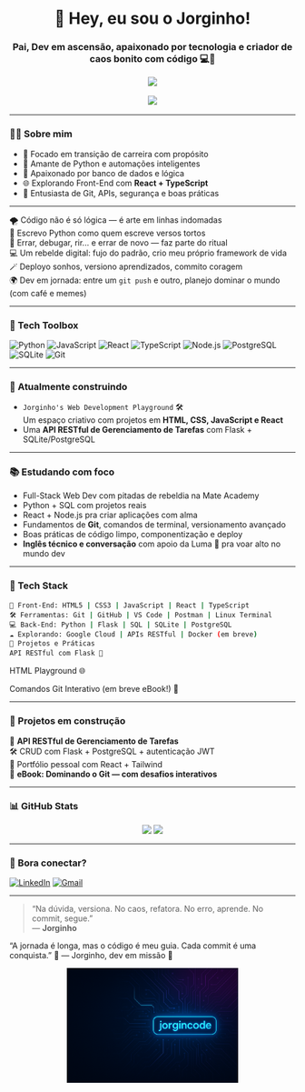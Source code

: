 <!-- README para o perfil do GitHub de Jorginho -->

<h1 align="center">👋 Hey, eu sou o Jorginho!</h1>
<h3 align="center">Pai, Dev em ascensão, apaixonado por tecnologia e criador de caos bonito com código 💻🚀</h3>

<p align="center">
  <img src="https://readme-typing-svg.demolab.com/?lines=Desenvolvedor+Full-Stack+em+forma%C3%A7%C3%A3o;Python%2C+SQL+e+JavaScript+na+veia!;Construindo+projetos+com+alma+e+c%C3%B3digo&center=true&width=500&height=45" />
</p>

<p align="center">
  <img src="https://media.giphy.com/media/qgQUggAC3Pfv687qPC/giphy.gif" width="300" />
</p>

---

### 👨‍💻 Sobre mim
- 🎯 Focado em transição de carreira com propósito
- 🐍 Amante de Python e automações inteligentes
- 💾 Apaixonado por banco de dados e lógica
- 🌐 Explorando Front-End com **React + TypeScript**
- 🤖 Entusiasta de Git, APIs, segurança e boas práticas

---

🌪️ Código não é só lógica — é arte em linhas indomadas  
🐍 Escrevo Python como quem escreve versos tortos  
🧠 Errar, debugar, rir... e errar de novo — faz parte do ritual  
💻 Um rebelde digital: fujo do padrão, crio meu próprio framework de vida  
🪄 Deployo sonhos, versiono aprendizados, commito coragem  
🌍 Dev em jornada: entre um `git push` e outro, planejo dominar o mundo (com café e memes)

---

### 🧰 Tech Toolbox  
![Python](https://img.shields.io/badge/Python-3776AB?style=for-the-badge&logo=python&logoColor=white)
![JavaScript](https://img.shields.io/badge/JavaScript-F7DF1E?style=for-the-badge&logo=javascript&logoColor=black)
![React](https://img.shields.io/badge/React-20232A?style=for-the-badge&logo=react&logoColor=61DAFB)
![TypeScript](https://img.shields.io/badge/TypeScript-3178C6?style=for-the-badge&logo=typescript&logoColor=white)
![Node.js](https://img.shields.io/badge/Node.js-339933?style=for-the-badge&logo=nodedotjs&logoColor=white)
![PostgreSQL](https://img.shields.io/badge/PostgreSQL-316192?style=for-the-badge&logo=postgresql&logoColor=white)
![SQLite](https://img.shields.io/badge/SQLite-07405E?style=for-the-badge&logo=sqlite&logoColor=white)
![Git](https://img.shields.io/badge/Git-F05032?style=for-the-badge&logo=git&logoColor=white)

---

### 🚧 Atualmente construindo
- `Jorginho's Web Development Playground` 🛠️  
  Um espaço criativo com projetos em **HTML, CSS, JavaScript e React**  
- Uma **API RESTful de Gerenciamento de Tarefas** com Flask + SQLite/PostgreSQL

---

### 📚 Estudando com foco
- Full-Stack Web Dev com pitadas de rebeldia na Mate Academy
- Python + SQL com projetos reais
- React + Node.js pra criar aplicações com alma
- Fundamentos de **Git**, comandos de terminal, versionamento avançado
- Boas práticas de código limpo, componentização e deploy
- **Inglês técnico e conversação** com apoio da Luma 💬 pra voar alto no mundo dev

---

### 🚀 Tech Stack
```bash
🎨 Front-End: HTML5 | CSS3 | JavaScript | React | TypeScript
🛠️ Ferramentas: Git | GitHub | VS Code | Postman | Linux Terminal
💻 Back-End: Python | Flask | SQL | SQLite | PostgreSQL
☁️ Explorando: Google Cloud | APIs RESTful | Docker (em breve)
🧠 Projetos e Práticas
API RESTful com Flask 🧩
```
HTML Playground 🌐

Comandos Git Interativo (em breve eBook!) 📘

---

### 🚧 Projetos em construção
🔧 **API RESTful de Gerenciamento de Tarefas**  
🛠️ CRUD com Flask + PostgreSQL + autenticação JWT  
🎨 Portfólio pessoal com React + Tailwind  
📘 **eBook: Dominando o Git — com desafios interativos**

---

### 📊 GitHub Stats

<p align="center">
  <img src="https://github-readme-stats.vercel.app/api?username=jorgincode&show_icons=true&theme=radical" height="150"/>
  <img src="https://github-readme-stats.vercel.app/api/top-langs/?username=jorgincode&layout=compact&theme=radical" height="150"/>
</p>

---

### 🤝 Bora conectar?

[![LinkedIn](https://img.shields.io/badge/LinkedIn-%230077B5.svg?style=for-the-badge&logo=linkedin&logoColor=white)](https://www.linkedin.com/in/jorge-menezes-jr/)
[![Gmail](https://img.shields.io/badge/Email-D14836?style=for-the-badge&logo=gmail&logoColor=white)](mailto:jgrei.junior@gmail.com)

<!-- [![LinkedIn](https://img.shields.io/badge/LinkedIn-%230077B5.svg?style=for-the-badge&logo=linkedin&logoColor=white)](https://www.linkedin.com/in/seu-usuario)
[![Gmail](https://img.shields.io/badge/Email-D14836?style=for-the-badge&logo=gmail&logoColor=white)](mailto:seu.email@gmail.com) -->

---

> “Na dúvida, versiona. No caos, refatora. No erro, aprende. No commit, segue.”  
> — **Jorginho**

“A jornada é longa, mas o código é meu guia. Cada commit é uma conquista.” 🧭
— Jorginho, dev em missão 🚀

<p align="center">
  <img src="https://github.com/jorgincode/jorgincode/blob/main/Jorgincode%20Banner_new.png" alt="Jorgincode Banner" width="60%">
</p>
<!---
jorgincode/jorgincode is a ✨ special ✨ repository because its `README.md` (this file) appears on your GitHub profile.
You can click the Preview link to take a look at your changes.
--->

